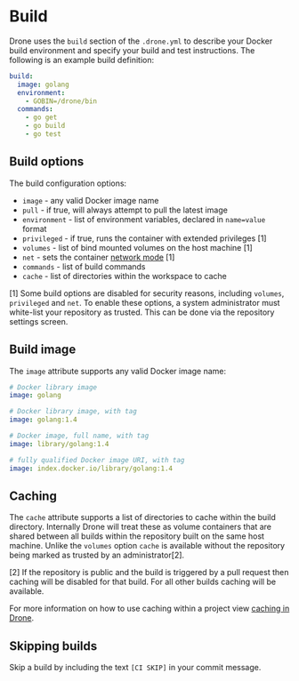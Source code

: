 # Build

Drone uses the `build` section of the `.drone.yml` to describe your Docker build environment and specify your build and test instructions. The following is an example build definition:

```yaml
build:
  image: golang
  environment:
    - GOBIN=/drone/bin
  commands:
    - go get
    - go build
    - go test
```

## Build options

The build configuration options:

* `image` - any valid Docker image name
* `pull` - if true, will always attempt to pull the latest image
* `environment` - list of environment variables, declared in `name=value` format
* `privileged` - if true, runs the container with extended privileges [1]
* `volumes` - list of bind mounted volumes on the host machine [1]
* `net` - sets the container [network mode](https://docs.docker.com/articles/networking/#container-networking) [1]
* `commands` - list of build commands
* `cache` - list of directories within the workspace to cache

[1] Some build options are disabled for security reasons, including `volumes`, `privileged` and `net`. To enable these options, a system administrator must white-list your repository as trusted. This can be done via the repository settings screen.

## Build image

The `image` attribute supports any valid Docker image name:

```yaml
# Docker library image
image: golang

# Docker library image, with tag
image: golang:1.4

# Docker image, full name, with tag
image: library/golang:1.4

# fully qualified Docker image URI, with tag
image: index.docker.io/library/golang:1.4
```

## Caching

The `cache` attribute supports a list of directories to cache within the build directory. Internally Drone will treat these as volume containers that are shared between all builds within the repository built on the same host machine. Unlike the `volumes` option `cache` is available without the repository being marked as trusted by an administrator[2].

[2] If the repository is public and the build is triggered by a pull request then caching will be disabled for that build. For all other builds caching will be available.

For more information on how to use caching within a project view [caching in Drone](caching.md).

## Skipping builds

Skip a build by including the text `[CI SKIP]` in your commit message.
